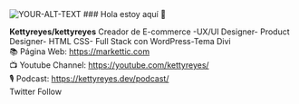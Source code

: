 <picture>
 <source media="(prefers-color-scheme: dark)" srcset="https://markettic.com/wp-content/uploads/2020/06/rs-slider3-online.png)">
 <source media="(prefers-color-scheme: light)" srcset="https://markettic.com/wp-content/uploads/2020/06/learning-overview_2.png)">
 <img alt="YOUR-ALT-TEXT" src="YOUR-DEFAULT-IMAGE">
</picture>
###  Hola estoy aquí 👋


**Kettyreyes/kettyreyes**
Creador de E-commerce -UX/UI Designer- Product Designer- HTML CSS- Full Stack con WordPress-Tema Divi<br>
📚 Página Web: https://markettic.com<br>
📺 Youtube Channel: https://youtube.com/kettyreyes/<br>
🎙️ Podcast: https://kettyreyes.dev/podcast/<br>
Twitter Follow <br>



